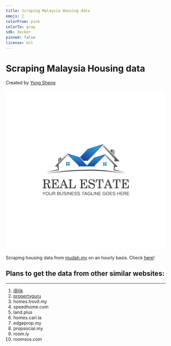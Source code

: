 ```yaml
---
title: Scraping Malaysia Housing data
emoji: 🏃
colorFrom: pink
colorTo: gray
sdk: docker
pinned: false
license: mit
---
```


# Scraping Malaysia Housing data 
Created by [Yong Sheng](https://tanyongsheng.net)

![real estate logo](./logo.jpg)

Scraping housing data from [mudah.my](https://www.mudah.my/) on an hourly basis. Check [here](https://github.com/tan-yong-sheng/gh-actions-scraping-MY-houses/tree/main/data)!

## Plans to get the data from other similar websites:
---------------------------
1. [iBilik](https://ibilik.my)
1. [propertyguru](https://iproperty.com.my)
1. homes.trovit.my
1. speedhome.com
1. land.plus
1. homes.cari.la
1. edgeprop.my
1. propsocial.my
1. room.ly
1. roomsos.com
